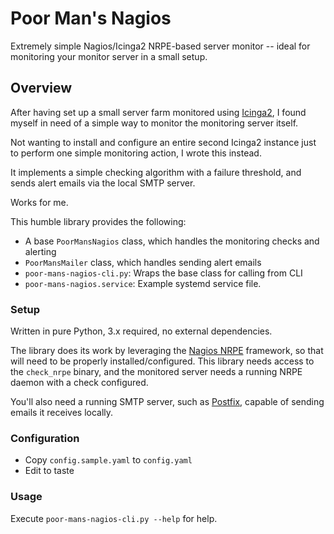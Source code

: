 # Poor Man's Nagios

Extremely simple Nagios/Icinga2 NRPE-based server monitor -- ideal for monitoring your monitor
server in a small setup.

## Overview

After having set up a small server farm monitored using [Icinga2](https://icinga.com/),
I found myself in need of a simple way to monitor the monitoring server itself.

Not wanting to install and configure an entire second Icinga2 instance just to perform
one simple monitoring action, I wrote this instead.

It implements a simple checking algorithm with a failure threshold, and sends
alert emails via the local SMTP server.

Works for me.

This humble library provides the following:

 * A base ```PoorMansNagios``` class, which handles the monitoring checks and alerting
 * ```PoorMansMailer``` class, which handles sending alert emails
 * ```poor-mans-nagios-cli.py```: Wraps the base class for calling from CLI
 * ```poor-mans-nagios.service```: Example systemd service file.

### Setup

Written in pure Python, 3.x required, no external dependencies.

The library does its work by leveraging the [Nagios NRPE](https://github.com/NagiosEnterprises/nrpe)
framework, so that will need to be properly installed/configured. This library needs access to the
```check_nrpe``` binary, and the monitored server needs a running NRPE daemon with a check configured.

You'll also need a running SMTP server, such as [Postfix](http://www.postfix.org/),
capable of sending emails it receives locally.

### Configuration

 * Copy ```config.sample.yaml``` to ```config.yaml```
 * Edit to taste

### Usage

Execute ```poor-mans-nagios-cli.py --help``` for help.
